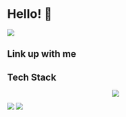 <h1>Hello! 👋 </h1>
<img src='https://komarev.com/ghpvc/?username=stevkim&color=green' />
<br />

<h2>Link up with me</h2>

<h2>Tech Stack</h2>
<p align='center'>
  <img src='https://skillicons.dev/icons?i=js,html,css,aws,express,react,ts,vite,webpack,mongodb,redux,tailwind,vscode&perline=8' />
</p>

<div>
  <img src='https://github-readme-stats.vercel.app/api?username=stevkim&theme=dark&show_icons=true' />
  <img src='https://github-readme-stats.vercel.app/api/top-langs/?username=stevkim&size_weight=0.5&count_weight=0.5&theme=dark' />
</div>
